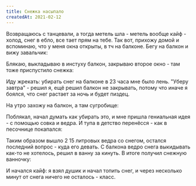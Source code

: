 ```yaml
---
title: Снежка насыпало
createdAt: 2021-02-12
---
```


Возвращаюсь с танцевали, а тогда метель шла - метель вообще кайф - холод, снег в ебло, все тает прям на тебе. Так вот,
прихожу домой и вспоминаю, что у меня окна открыты, в тч на балконе. Бегу на балкон и вижу завальчик:

<img-row :images="['/cool-story/small/snow-1.jpg']"></img-row>

<!--more-->

Блякаю, выкладываю в инстуху балкон, закрываю второе окно - там тоже приспустило снежка:

<img-row :images="['/cool-story/small/snow-2.jpg']"></img-row>

Иду жрекать: убирать снег на балконе в 23 часа мне было лень.
"Уберу завтра" - решил я, ещё решил балкон не закрывать, потому что иначе я боялся, что снег растает за ночь и будет
пиздец.

На утро захожу на балкон, а там сугробище:

<img-row :images="['/cool-story/small/snow-3.jpg']"></img-row>

Поблякал, начал думать как убирать это, и мне пришла гениальная идея - с помощью совка и ведра. И тупа в детство
перенёсся - как в песочнице покапался:

<img-row :images="['/cool-story/small/snow-4.jpg']"></img-row>

Таким образом вышло 2 15 литровых ведра со снегом, остался последний вопрос - куда его девать. С балкона ведро снега
выкидывать как-то не хотелось, решил в ванну за кинуть. В итоге получил снежную ванночку:

<img-row :images="['/cool-story/small/snow-5.jpg']"></img-row>

И начался кайф: я взял душик и начал топить снег, и через несколько минут от снега ничего не осталось - класс.

